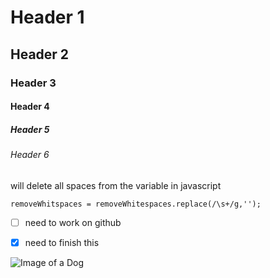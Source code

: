 # Header 1
## Header 2
### Header 3
#### Header 4
##### Header 5
###### Header 6

will delete all spaces from the variable in javascript
```
removeWhitspaces = removeWhitespaces.replace(/\s+/g,'');
```
- [ ] need to work on github
- [x] need to finish this


![Image of a Dog](https://t0.gstatic.com/licensed-image?q=tbn:ANd9GcQkrjYxSfSHeCEA7hkPy8e2JphDsfFHZVKqx-3t37E4XKr-AT7DML8IwtwY0TnZsUcQ)
